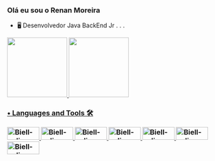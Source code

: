 ### Olá eu sou o Renan Moreira





- 🖥️ Desenvolvedor Java BackEnd Jr . . .
 
<div align = "side">
  <a href="https://github.com/RenanMoreira92">
  <img height="140em" src="https://github-readme-stats.vercel.app/api?username=RenanMoreira92&show_icons=true&theme=github_cobalt&include_all_commits=true&count_private=true"/>
  <img height="140em" src="https://github-readme-stats.vercel.app/api/top-langs/?username=RenanMoreira92&layout=compact&langs_count=7&theme=github_cobalt"/>
</div>

  <h3><p align="left">• Languages and Tools 🛠</p>
  
<table><div style="display: inline_block" align = "left">
 
  <img alt="Biell-eclipse" height="30" width="75" src="https://img.shields.io/badge/Java-ED8B00?style=for-the-badge&logo=java&logoColor=white"/>
  <img alt="Biell-eclipse" height="30" width="75" src="https://img.shields.io/badge/MySQL-00000F?style=for-the-badge&logo=mysql&logoColor=white"/>
  <img alt="Biell-eclipse" height="30" width="75" src="https://img.shields.io/badge/Spring-6DB33F?style=for-the-badge&logo=spring&logoColor=white"/>
  <img alt="Biell-eclipse" height="30" width="75" src="https://img.shields.io/badge/React-20232A?style=for-the-badge&logo=react&logoColor=61DAFB"/>
  <img alt="Biell-eclipse" height="30" width="75" src="https://img.shields.io/badge/Node.js-43853D?style=for-the-badge&logo=node.js&logoColor=white"/>
  <img alt="Biell-eclipse" height="30" width="75" src="https://img.shields.io/badge/HTML5-E34F26?style=for-the-badge&logo=html5&logoColor=white"/>
  <img alt="Biell-eclipse" height="30" width="75" src="https://img.shields.io/badge/CSS3-1572B6?style=for-the-badge&logo=css3&logoColor=white"/>
  






  </div></table>


